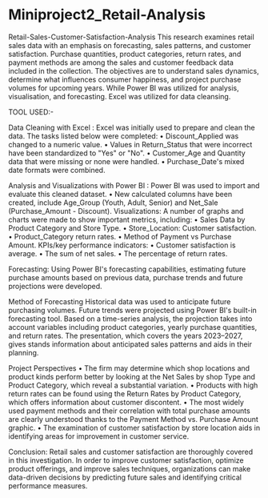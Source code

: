 # Miniproject2_Retail-Analysis
Retail-Sales-Customer-Satisfaction-Analysis This research examines retail sales data with an emphasis on forecasting, sales patterns, and customer satisfaction. Purchase quantities, product categories, return rates, and payment methods are among the sales and customer feedback data included in the collection. The objectives are to understand sales dynamics, determine what influences consumer happiness, and project purchase volumes for upcoming years. While Power BI was utilized for analysis, visualisation, and forecasting. Excel was utilized for data cleansing.

TOOL USED:-

Data Cleaning with Excel : Excel was initially used to prepare and clean the data. The tasks listed below were completed: • Discount_Applied was changed to a numeric value. • Values in Return_Status that were incorrect have been standardized to "Yes" or "No". • Customer_Age and Quantity data that were missing or none were handled. • Purchase_Date's mixed date formats were combined.

Analysis and Visualizations with Power BI : Power BI was used to import and evaluate this cleaned dataset. • New calculated columns have been created, include Age_Group (Youth, Adult, Senior) and Net_Sale (Purchase_Amount - Discount). Visualizations: A number of graphs and charts were made to show important metrics, including: • Sales Data by Product Category and Store Type. • Store_Location: Customer satisfaction.
• Product_Category return rates. • Method of Payment vs Purchase Amount. KPIs/key performance indicators: • Customer satisfaction is average. • The sum of net sales. • The percentage of return rates.

Forecasting: Using Power BI's forecasting capabilities, estimating future purchase amounts based on previous data, purchase trends and future projections were developed.

Method of Forecasting Historical data was used to anticipate future purchasing volumes. Future trends were projected using Power BI's built-in forecasting tool. Based on a time-series analysis, the projection takes into account variables including product categories, yearly purchase quantities, and return rates. The presentation, which covers the years 2023–2027, gives stands information about anticipated sales patterns and aids in their planning.

Project Perspectives • The firm may determine which shop locations and product kinds perform better by looking at the Net Sales by shop Type and Product Category, which reveal a substantial variation. • Products with high return rates can be found using the Return Rates by Product Category, which offers information about customer discontent. • The most widely used payment methods and their correlation with total purchase amounts are clearly understood thanks to the Payment Method vs. Purchase Amount graphic. • The examination of customer satisfaction by store location aids in identifying areas for improvement in customer service.

Conclusion: Retail sales and customer satisfaction are thoroughly covered in this investigation. In order to improve customer satisfaction, optimize product offerings, and improve sales techniques, organizations can make data-driven decisions by predicting future sales and identifying critical performance measures.
